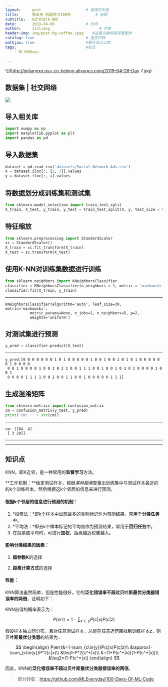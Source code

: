 ```yaml
---
layout:     post                    # 使用的布局
title:      第五天-机器学习100天           # 标题 
subtitle:   K近邻法(k-NN)
date:       2019-04-08              # 时间
author:     Jinliang                      # 作者
header-img: img/post-bg-coffee.jpeg    #这篇文章标题背景图片
catalog: true                       # 是否归档
mathjax: true                       #是否显示公式
tags:                               #标签
    - ML100Days

---
```


![](http://jinliangxx.oss-cn-beijing.aliyuncs.com/2019-04-28-Day 7.jpg)

## 数据集 | 社交网络

![](http://jinliangxx.oss-cn-beijing.aliyuncs.com/2019-04-28-054710.png)

## 导入相关库

```python
import numpy as np
import matplotlib.pyplot as plt
import pandas as pd
```

## 导入数据集

```python
dataset = pd.read_csv('datasets/Social_Network_Ads.csv')
X = dataset.iloc[:, [2, 3]].values
y = dataset.iloc[:, 4].values
```

## 将数据划分成训练集和测试集

```python
from sklearn.model_selection import train_test_split
X_train, X_test, y_train, y_test = train_test_split(X, y, test_size = 0.25, random_state = 0)
```

## 特征缩放

```python
from sklearn.preprocessing import StandardScaler
sc = StandardScaler()
X_train = sc.fit_transform(X_train)
X_test = sc.transform(X_test)
```

## 使用K-NN对训练集数据进行训练

```python
from sklearn.neighbors import KNeighborsClassifier
classifier = KNeighborsClassifier(n_neighbors = 5, metric = 'minkowski', p = 2)
classifier.fit(X_train, y_train)
```

---

```
KNeighborsClassifier(algorithm='auto', leaf_size=30, metric='minkowski',
           metric_params=None, n_jobs=1, n_neighbors=5, p=2,
           weights='uniform')
```

## 对测试集进行预测

```python
y_pred = classifier.predict(X_test)
```

---

```
y_pred:[0 0 0 0 0 0 0 1 0 1 0 0 0 0 0 1 0 0 1 0 0 1 0 1 0 1 0 0 0 0 0 0 1 0 0 0 0
 0 0 1 0 0 0 0 1 0 0 1 0 1 1 0 0 1 1 1 0 0 1 0 0 1 0 1 0 1 0 0 0 0 1 0 0 1
 0 0 0 0 1 1 1 1 0 0 1 0 0 1 1 0 0 1 0 0 0 0 0 1 1 1]
```

## 生成混淆矩阵

```python
from sklearn.metrics import confusion_matrix
cm = confusion_matrix(y_test, y_pred)
print('cm: '  + str(cm))
```

---

```
cm: [[64  4]
 [ 3 29]]
```



---

---

## 知识点

KNN，即K近邻，是一种常用的**监督学习**方法。

**工作机制：**给定测试样本，根据*某种距离*度量出训练集中与测试样本最近的的k个训练样本，然后根据这k个邻居的信息来进行预测。

#### **根据k个邻居的信息进行预测的机制：**

1. *投票法：*即k个样本中出现最多的类别标记作为预测结果，常用于**分类任务**中。
2. *平均法：*即去k个样本标记的平均值作为预测结果，常用于**回归任务**中。
3. 在投票或平均时，可进行**加权**，距离越近权重越大。 

#### 影响分类结果的因素：

1. **超参数K**的选择

2. **距离计算方式**的选择

   

#### 性能：

KNN算法虽然简单，但是性能很好，它的**泛化错误率不超过贝叶斯最优分类器错误率的两倍**，证明如下：

KNN出错的概率表示为：


$$
P(err)=1-\sum_{x\in{y}}P(c|x)P(c|z)
$$


假设样本独立同分布，且对任意测试样本，总能在任意近范围找到训练样本$z$，则贝**叶斯最优分类器**的结果为：


$$
\begin{align}
P(err)&=1-\sum_{c\in{y}}P(c|x)P(c|z)\\
&\approx1-\sum_{c\in{y}}P^2(c|x)\\
&\leq1-P^2(c^*|x)\\
&=(1+P(c^*|x))(1-P(c^*|x))\\
&\leq2*(1-P(c^*|x))
\end{align}
$$


因此，KNN的**泛化错误率不超过贝叶斯最优分类器错误率的两倍**。





> 部分转载：<https://github.com/MLEveryday/100-Days-Of-ML-Code>

